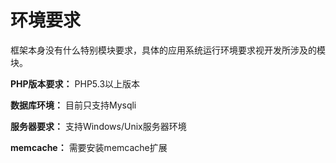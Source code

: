环境要求
===

框架本身没有什么特别模块要求，具体的应用系统运行环境要求视开发所涉及的模块。

**PHP版本要求：**
PHP5.3以上版本

**数据库环境：**
目前只支持Mysqli

**服务器要求：**
支持Windows/Unix服务器环境

**memcache：**
需要安装memcache扩展

